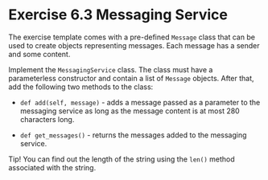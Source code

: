 # Exercise 6.3 Messaging Service

The exercise template comes with a pre-defined `Message` class that can be used to create objects representing messages. Each message has a sender and some content.

Implement the `MessagingService` class. The class must have a parameterless constructor and contain a list of `Message` objects. After that, add the following two methods to the class:

- `def add(self, message)` - adds a message passed as a parameter to the messaging service as long as the message content is at most 280 characters long.

- `def get_messages()` - returns the messages added to the messaging service.

Tip! You can find out the length of the string using the `len()` method associated with the string.
